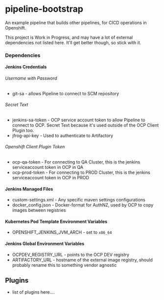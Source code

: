 # pipeline-bootstrap

An example pipeline that builds other pipelines, for CICD operations in Openshift.

This project is Work in Progress, and may have a lot of external dependencies not listed here.  It'll get better though, so stick with it.


### Dependencies

#### Jenkins Credentials

###### Username with Password

- git-sa  - allows Pipeline to connect to SCM repository

###### Secret Text
- jenkins-sa-token - OCP service account token to allow Pipeline to connect to OCP.  Secret Text because it's used outside of the OCP Client Plugin too.
- jfrog-api-key - Used to authenticate to Artifactory

###### Openshift Client Plugin Token
- ocp-qa-token - For connecting to QA Cluster, this is the jenkins serviceaccount token in OCP in QA
- ocp-prod-token - For connecting to PROD Cluster, this is the jenkins serviceaccount token in OCP in PROD


#### Jenkins Managed Files
- custom-settings.xml - Any specific maven settings configurations
- docker_config.json  - Docker-format for AuthNZ, used by OCP to copy images between registries

#### Kubernetes Pod Template Environment Variables
- OPENSHIFT_JENKINS_JVM_ARCH - set to `x86_64`

#### Jenkins Global Environment Variables
- OCPDEV_REGISTRY_URL  - points to the OCP DEV registry
- ARTIFACTORY_URL - hostname of the external image registry, should probably rename this to something vendor agnostic


## Plugins
- list of plugins here....
